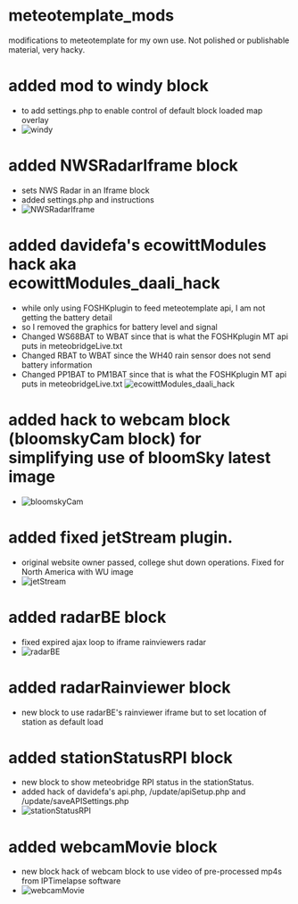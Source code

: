 # meteotemplate_mods
modifications to meteotemplate for my own use.  Not polished or publishable material, very hacky.

# added mod to windy block
* to add settings.php to enable control of default block loaded map overlay
* ![windy](https://user-images.githubusercontent.com/451339/127758514-dd61ced1-eaf3-4c98-a2b7-86c3da321893.png)

# added NWSRadarIframe block
* sets NWS Radar in an Iframe block
* added settings.php and instructions
* ![NWSRadarIframe](https://user-images.githubusercontent.com/451339/127758508-c120bee7-abce-4db8-afac-6d44608cc584.png)

# added davidefa's ecowittModules hack aka ecowittModules_daali_hack
* while only using FOSHKplugin to feed meteotemplate api, I am not getting the battery detail
* so I removed the graphics for battery level and signal
* Changed WS68BAT to WBAT since that is what the FOSHKplugin MT api puts in meteobridgeLive.txt
* Changed RBAT to WBAT since the WH40 rain sensor does not send battery information
* Changed PP1BAT to PM1BAT since that is what the FOSHKplugin MT api puts in meteobridgeLive.txt
 ![ecowittModules_daali_hack](https://user-images.githubusercontent.com/451339/127936364-083c44c4-f8a2-4588-8583-a9d18b52e1d7.png)
 
 # added hack to webcam block (bloomskyCam block) for simplifying use of bloomSky latest image
 * ![bloomskyCam](https://user-images.githubusercontent.com/451339/128084054-5a251855-2f2c-46a2-b9c7-8e1a05eea817.png)

# added fixed jetStream plugin.  
* original website owner passed, college shut down operations.  Fixed for North America with WU image
*  ![jetStream](https://user-images.githubusercontent.com/451339/128101333-d3c6fa51-bf29-4898-b864-73ee9bbff3d4.png)

# added radarBE block
* fixed expired ajax loop to iframe rainviewers radar
*  ![radarBE](https://user-images.githubusercontent.com/451339/128531362-9a7ab846-14f0-46ff-84df-489e19117dd5.png)

# added radarRainviewer block
* new block to use radarBE's rainviewer iframe but to set location of station as default load

# added stationStatusRPI block
* new block to show meteobridge RPI status in the stationStatus. 
* added hack of davidefa's api.php, /update/apiSetup.php and /update/saveAPISettings.php 
* ![stationStatusRPI](https://user-images.githubusercontent.com/451339/129999608-d783fa9b-e44f-4b68-8721-0b181391a343.png)

# added webcamMovie block
* new block hack of webcam block to use video of pre-processed mp4s from IPTimelapse software
* ![webcamMovie](https://user-images.githubusercontent.com/451339/130691363-266cb736-fc22-4cf8-9509-ef1fe0cb2ea6.png)

